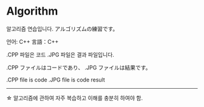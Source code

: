 # Algorithm

알고리즘 연습입니다.
アルゴリズムの練習です。

언어: C++
言語：C++

.CPP 파일은 코드
.JPG 파일은 결과 파일입니다.

.CPP ファイルはコードであり、
.JPG ファイルは結果です。

.CPP file is code
.JPG file is code result


------------------------------------


☆ 알고리즘에 관하여 자주 복습하고 이해를 충분히 하여야 함.
